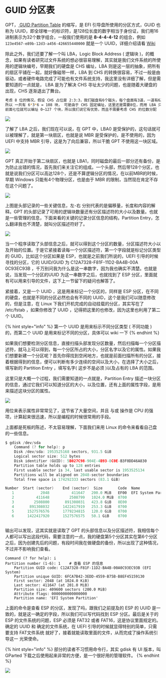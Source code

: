 # GUID 分区表

GPT，[ GUID Partition Table](https://en.wikipedia.org/wiki/GUID_Partition_Table)  的缩写，是 EFI 引导盘所使用的分区方式，GUID 也称为 UUID，即全球唯一的标识符，是128位长度的数字相当于身份证，我们用16进制表示为32个数字组合，一般我们使用的是  **8-4-4-4-12** 的组合，例如  `123e4567-e89b-12d3-a456-426655440000` 就是一个 UUID，详细介绍请看 [Wiki](https://en.wikipedia.org/wiki/Universally_unique_identifier)

除此之外，我们还要了解一个叫 LBA，Logic Block Address \( 逻辑块 \)，的概念，如果有读者研究过文件系统的想必很容易理解，其实就是我们文件系统的所使用的逻辑块编号，早期我们的硬盘是 CHS 编址，LBA 则是这一层的抽象，把所有的扇区平铺在一起，就好像磁带一样，LBA 到 CHS 的转换很容易，不过一般是由驱动，或者硬件电路完成了可能也有文件系统支持，我这里没有详细了解，但是需要知道的一点就是， LBA 是为了解决 CHS 寻址太少的问题，也是随着大硬盘的出现，CHS 逐渐退出了舞台。

```bash
考虑 8 位的情况，假设 CHS 占位是 2:3:3，我们磁盘有6个磁头，每个盘面有3道，一道有6扇区
所以 一共有 6*3*6 = 108 块， 可是由于 CHS 固定编址，这里还是需要8位，而用 LBA 只需要7位
前面七位就可以编址 0~127 个块，所以我们说它有优势，而且不需要考虑 CHS 的位数分配
```

![](.gitbook/assets/tu-pian.png)

了解了 LBA 之后，我们现在可以说，在 GPT 中，LBA0 是受保护的，这句话就可以被理解了，就是第一块扇区，也就是说 MBR 是受保护的，是不使用的，因为 UEFI 中支持 MBR 引导，这是为了向后兼容，所以干脆 GPT 不使用这一块区域。

![](.gitbook/assets/guid_partition_table_scheme.svg.png)

GPT 真正开始于第二块扇区，也就是 LBA1，同时磁盘的最后一部分还有备份，是为防止出错的情况，首先我们来关注它的组成。一个头部，然后带128个分区，也就是说我们分区可以高达128个，还是不算逻辑分区的情况，在以前MBR的时候，早期 Windows 只能有4个物理分区，也是由于 MBR 的限制，当然现在肯定不存在这个问题了。

![](.gitbook/assets/image%20%285%29.png)

上图是头部记录的一些关键信息，左-右 分别代表的是偏移量，长度和内容的解释。GPT 的头部记录了可用的逻辑块数量还有分区描述符的大小以及数量。也就是一些管理的信息，下面来看的关键的记录分区信息的结构，Partition Entry，怎么翻译我也不清楚，就叫分区描述符好了。

![](.gitbook/assets/image%20%282%29.png)

当一个程序读取了头部信息之后，就可以得到这个分区的数量，分区描述符大小以及开始的位置。于是它紧接着读每一个分区描述符，第一个字段就是标记分区类型的 GUID，比如这个分区如果是 ESP，也就是之前我们所说的，UEFI 引导的时候寻找的分区，它的 UUID/GUID 为  C12A7328-F81F-11D2-BA4B-00A 0C93EC93B ，千万别问我为什么是这一串数字，因为我也确实不清楚。也就是说，当发现一个分区的UUID 为这一串数字之后，也就找到了 ESP 分区，里面就有可以用来引导的文件，这下上一节留下的疑问也解答了。

紧接着，又是一个 UUID ，这是用来标记一个分区的，同样是 ESP 分区，在不同的硬盘，也就是不同的分区必然也会有不同的 UUID，这个是我们可以随意修改的，但是注意，在 Linux 下我们开机完成的自动挂载的分区，其实写在了 /etc/fstab ，如果你修改了 UUID ，记得把这里的也修改，因为这里也利用了第二个 UUID。

{% hint style="info" %}
第一个 UUID 是用来标示不同分区类型 \( 不同功能 \) 的，而第二个 UUID 是用来标记不同的分区，具体可以 wiki 一下
{% endhint %}

如果我们想要检测分区信息，直接扫描头部发现分区数量，然后扫描每一个分区描述符，就马上可以得到，每一个分区所占的大小，分区名字以及它的属性。如果我们想要新建一个分区呢？首先你得找到空闲地方，也就是前面扫描所有的分区，接着根据得到的信息，便可以判断有多少连续的空间以及大小，在选择了大小之后，填写新的 Partition Entry ，填写名字\( 这步不是必须 \)以及占有的 LBA 的范围。

这里只是大概一个过程，我们需要知道的一点就是，Partition Entry 描述一块分区的信息，通过它我们可以知道分区的大小，以及位置，还有上面的属性字段，是用来描述这块分区的属性。

![](.gitbook/assets/image%20%281%29.png)

用位来表示属性非常常见了，这节省了大量空间，并且 与或 操作是 CPU 的强项，计算起来很迅速，所以是编程的时候很常用的手段。

上面都是死板的陈述，不太容易理解，下面我们来用 Linux 的命令来看看自己盘的一些信息。

```c
$ gdisk /dev/sda
    Command (? for help): p
    Disk /dev/sda: 1953525168 sectors, 931.5 GiB
    Logical sector size: 512 bytes
    Disk identifier (GUID): 5B027C98-904E-4B93-8C0E-B3F0DD46A830
    Partition table holds up to 128 entries
    First usable sector is 34, last usable sector is 1953525134
    Partitions will be aligned on 2048-sector boundaries
    Total free space is 174292333 sectors (83.1 GiB)

Number  Start (sector)    End (sector)  Size       Code  Name
   1            2048          411647   200.0 MiB   EF00  EFI System Partition
   2          411648         2508799   1024.0 MiB  0700  
   3         2508800       891308031   423.8 GiB   8E00  
   4       891308032      1422417919   253.3 GiB   0700  
   5      1527576576      1779234815   120.0 GiB   0700  
   6      1422417920      1527576575   50.1 GiB    0700  
    
```

输出可以发现，这其实就是读取了 GPT 的头部信息以及分区描述符，我相信每个人都可以写出这段代码，需要注意的一点，我的硬盘第5个分区其实在第6个分区之后，因为创建先后的问题，有段时间我在做硬盘的备份，所以出现了这种情况，不过并不影响我们查看。

```text
Command (? for help): i
Partition number (1-6): 1    # 查看 ESP 的信息
    Partition GUID code: C12A7328-F81F-11D2-BA4B-00A0C93EC93B (EFI System)
    Partition unique GUID: 6FCA7B42-3EDD-4559-B75B-B8EF45159130
    First sector: 2048 (at 1024.0 KiB)
    Last sector: 411647 (at 201.0 MiB)
    Partition size: 409600 sectors (200.0 MiB)
    Attribute flags: 0000000000000000
    Partition name: 'EFI System Partition'

```

上面的命令是查看 ESP 的分区，发现了吗，跟我们之前提及的 ESP 的 UUID 是一致的，就是这一确定的字段，所以我们可以写代码找到 ESP 分区。最后是关于的 ESP 的文件系统的问题，ESP 必须是 FAT32 或者 FAT16，这是协议里面规定的。确定的 UUID 和 确定的文件系统，在 UEFI 引导的时候就显得特别的简单，只需要支持 FAT文件系统 就好了，接着就能读取里面的文件，从而完成了操作系统引导这一 光荣使命。

{% hint style="info" %}
部分的读者不习惯用命令行，其实 gdisk 有 UI 版本，叫 GParted 下载之后使用起来非常的方便，是一个很好用的管理软件。
{% endhint %}

![](.gitbook/assets/image%20%286%29.png)

